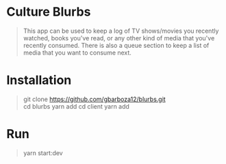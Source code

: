 # Culture Blurbs
> This app can be used to keep a log of TV shows/movies you recently watched, 
books you've read, or any other kind of media that you've recently consumed. There is also a queue section to keep a list
of media that you want to consume next. 

# Installation
> git clone https://github.com/gbarboza12/blurbs.git <br />
> cd blurbs
> yarn add
> cd client
> yarn add

# Run
> yarn start:dev
